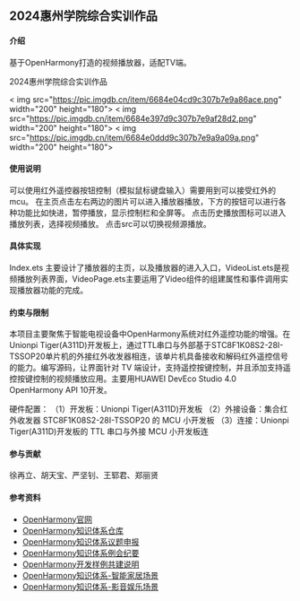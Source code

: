 ## 2024惠州学院综合实训作品

####  介绍
基于OpenHarmony打造的视频播放器，适配TV端。

2024惠州学院综合实训作品


< img src="https://pic.imgdb.cn/item/6684e04cd9c307b7e9a86ace.png" width="200" height="180">
< img src="https://pic.imgdb.cn/item/6684e397d9c307b7e9af28d2.png" width="200" height="180">
< img src="https://pic.imgdb.cn/item/6684e0ddd9c307b7e9a9a09a.png" width="200" height="180">

#### 使用说明
可以使用红外遥控器按钮控制（模拟鼠标键盘输入）需要用到可以接受红外的mcu。
在主页点击左右两边的图片可以进入播放器播放，下方的按钮可以进行各种功能比如快进，暂停播放，显示控制栏和全屏等。
点击历史播放图标可以进入播放列表，选择视频播放。
点击src可以切换视频源播放。



#### 具体实现
Index.ets 主要设计了播放器的主页，以及播放器的进入入口，VideoList.ets是视频播放列表界面，VideoPage.ets主要运用了Video组件的组建属性和事件调用实现播放器功能的完成。

#### 约束与限制
本项目主要聚焦于智能电视设备中OpenHarmony系统对红外遥控功能的增强。在Unionpi Tiger(A311D)开发板上，通过TTL串口与外部基于STC8F1K08S2-28I-TSSOP20单片机的外接红外收发器相连，该单片机具备接收和解码红外遥控信号的能力。编写源码，让界面针对 TV 端设计，支持遥控按键控制，并且添加支持遥控按键控制的视频播放应用。主要用HUAWEI DevEco Studio 4.0 OpenHarmony API 10开发。

 硬件配置： 
（1）开发板：Unionpi Tiger(A311D)开发板 
（2）外接设备：集合红外收发器 STC8F1K08S2-28I-TSSOP20 的 MCU 小开发板 
（3）连接：Unionpi Tiger(A311D)开发板的 TTL 串口与外接 MCU 小开发板连


####  参与贡献
徐再立、胡天宝、严坚钊、王郓君、郑丽贤

#### 参考资料

+ [OpenHarmony官网](https://www.openharmony.cn/)
+ [OpenHarmony知识体系仓库](https://gitee.com/openharmony-sig/knowledge)
+ [OpenHarmony知识体系议题申报](https://docs.qq.com/sheet/DUUNpcWR6alZkUmFO)
+ [OpenHarmony知识体系例会纪要](https://gitee.com/openharmony-sig/sig-content/tree/master/knowlege/meetings)
+ [OpenHarmony开发样例共建说明](https://gitee.com/openharmony-sig/knowledge/blob/master/docs/co-construct_demos/README_zh.md)
+ [OpenHarmony知识体系-智能家居场景](https://gitee.com/openharmony-sig/knowledge_demo_smart_home)
+ [OpenHarmony知识体系-影音娱乐场景](https://gitee.com/openharmony-sig/knowledge_demo_entainment)